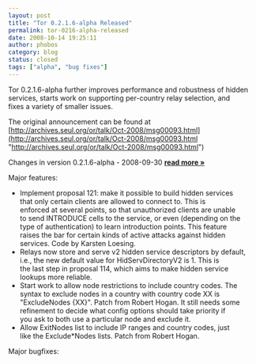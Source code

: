 ```yaml
---
layout: post
title: "Tor 0.2.1.6-alpha Released"
permalink: tor-0216-alpha-released
date: 2008-10-14 19:25:11
author: phobos
category: blog
status: closed
tags: ["alpha", "bug fixes"]
---
```


Tor 0.2.1.6-alpha further improves performance and robustness of hidden  
 services, starts work on supporting per-country relay selection, and  
 fixes a variety of smaller issues.

The original announcement can be found at  
 [http://archives.seul.org/or/talk/Oct-2008/msg00093.html](http://archives.seul.org/or/talk/Oct-2008/msg00093.html "http://archives.seul.org/or/talk/Oct-2008/msg00093.html")

Changes in version 0.2.1.6-alpha - 2008-09-30 [**read more »**](https://blog.torproject.org/blog/tor-0.2.1.6-alpha-released)

Major features:

-   Implement proposal 121: make it possible to build hidden services  
     that only certain clients are allowed to connect to. This is  
     enforced at several points, so that unauthorized clients are unable  
     to send INTRODUCE cells to the service, or even (depending on the  
     type of authentication) to learn introduction points. This feature  
     raises the bar for certain kinds of active attacks against hidden  
     services. Code by Karsten Loesing.
-   Relays now store and serve v2 hidden service descriptors by default,  
     i.e., the new default value for HidServDirectoryV2 is 1. This is  
     the last step in proposal 114, which aims to make hidden service  
     lookups more reliable.
-   Start work to allow node restrictions to include country codes. The  
     syntax to exclude nodes in a country with country code XX is  
     "ExcludeNodes {XX}". Patch from Robert Hogan. It still needs some  
     refinement to decide what config options should take priority if  
     you ask to both use a particular node and exclude it.
-   Allow ExitNodes list to include IP ranges and country codes, just  
     like the Exclude\*Nodes lists. Patch from Robert Hogan.

Major bugfixes:  


